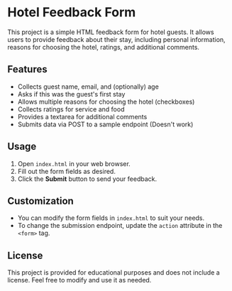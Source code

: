 # Hotel Feedback Form

This project is a simple HTML feedback form for hotel guests. It allows users to provide feedback about their stay, including personal information, reasons for choosing the hotel, ratings, and additional comments.

## Features
- Collects guest name, email, and (optionally) age
- Asks if this was the guest's first stay
- Allows multiple reasons for choosing the hotel (checkboxes)
- Collects ratings for service and food
- Provides a textarea for additional comments
- Submits data via POST to a sample endpoint (Doesn't work)

## Usage
1. Open `index.html` in your web browser.
2. Fill out the form fields as desired.
3. Click the **Submit** button to send your feedback.

## Customization
- You can modify the form fields in `index.html` to suit your needs.
- To change the submission endpoint, update the `action` attribute in the `<form>` tag.

## License
This project is provided for educational purposes and does not include a license. Feel free to modify and use it as needed.

